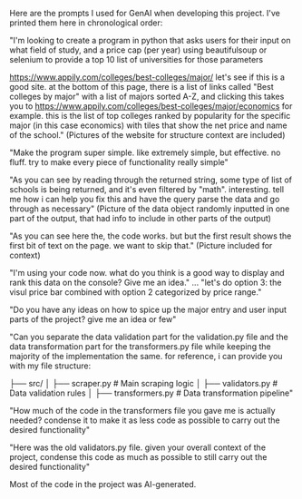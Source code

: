 Here are the prompts I used for GenAI when developing this project. I've printed them here in chronological order:

"I'm looking to create a program in python that asks users for their input on what field of study, and a price cap (per year) using beautifulsoup or selenium to provide a top 10 list of universities for those parameters

https://www.appily.com/colleges/best-colleges/major/ let's see if this is a good site. at the bottom of this page, there is a list of links called "Best colleges by major" with a list of majors sorted A-Z, and clicking this takes you to https://www.appily.com/colleges/best-colleges/major/economics
for example. this is the list of top colleges ranked by popularity for the specific major (in this case economics) with tiles that show the net price and name of the school."
(Pictures of the website for structure context are included)

"Make the program super simple. like extremely simple, but effective. no fluff. try to make every piece of functionality really simple"

"As you can see by reading through the returned string, some type of list of schools is being returned, and it's even filtered by "math". interesting. tell me how i can help you fix this and have the query parse the data and go through as necessary"
(Picture of the data object randomly inputted in one part of the output, that had info to include in other parts of the output)

"As you can see here the, the code works. but but the first result shows the first bit of text on the page. we want to skip that."
(Picture included for context)

"I'm using your code now. what do you think is a good way to display and rank this data on the console? Give me an idea." ... "let's do option 3: the visul price bar combined with option 2 categorized by price range."

"Do you have any ideas on how to spice up the major entry and user input parts of the project? give me an idea or few"

"Can you separate the data validation part for the validation.py file and the data transformation part for the transformers.py file while keeping the majority of the implementation the same. for reference, i can provide you with my file structure:

├── src/
│   ├── scraper.py          # Main scraping logic
│   ├── validators.py       # Data validation rules
│   ├── transformers.py     # Data transformation pipeline"

"How much of the code in the transformers file you gave me is actually needed? condense it to make it as less code as possible to carry out the desired functionality"

"Here was the old validators.py file. given your overall context of the project, condense this code as much as possible to still carry out the desired functionality"


Most of the code in the project was AI-generated.